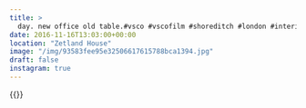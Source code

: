 ```yaml
---
title: >
  day. new office old table.#vsco #vscofilm #shoreditch #london #interiordesign
date: 2016-11-16T13:03:00+00:00
location: "Zetland House"
image: "/img/93583fee95e32506617615788bca1394.jpg"
draft: false
instagram: true
---
```


{{<photo src="/img/93583fee95e32506617615788bca1394.jpg">}}
